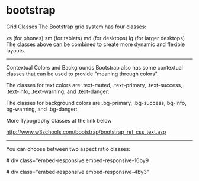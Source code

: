 # bootstrap

Grid Classes
The Bootstrap grid system has four classes:

xs (for phones)
sm (for tablets)
md (for desktops)
lg (for larger desktops)
The classes above can be combined to create more dynamic and flexible layouts.

-----------------------------------------------------------


Contextual Colors and Backgrounds
Bootstrap also has some contextual classes that can be used to provide "meaning through colors".

The classes for text colors are:.text-muted, .text-primary, .text-success, .text-info, .text-warning, and .text-danger:

The classes for background colors are:.bg-primary, .bg-success, bg-info, bg-warning, and .bg-danger:


More Typography Classes
at the link below

http://www.w3schools.com/bootstrap/bootstrap_ref_css_text.asp

-----------------------------------------------------------

You can choose between two aspect ratio classes:

#<!-- 16:9 aspect ratio -->
div class="embed-responsive embed-responsive-16by9

#<!-- 4:3 aspect ratio -->
div class="embed-responsive embed-responsive-4by3"